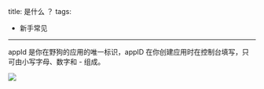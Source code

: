title: <appid>是什么 ？
tags:
- 新手常见
---
appId 是你在野狗的应用的唯一标识，appID 在你创建应用时在控制台填写，只可由小写字母、数字和 - 组成。

![](/images/faqappid.jpg)
